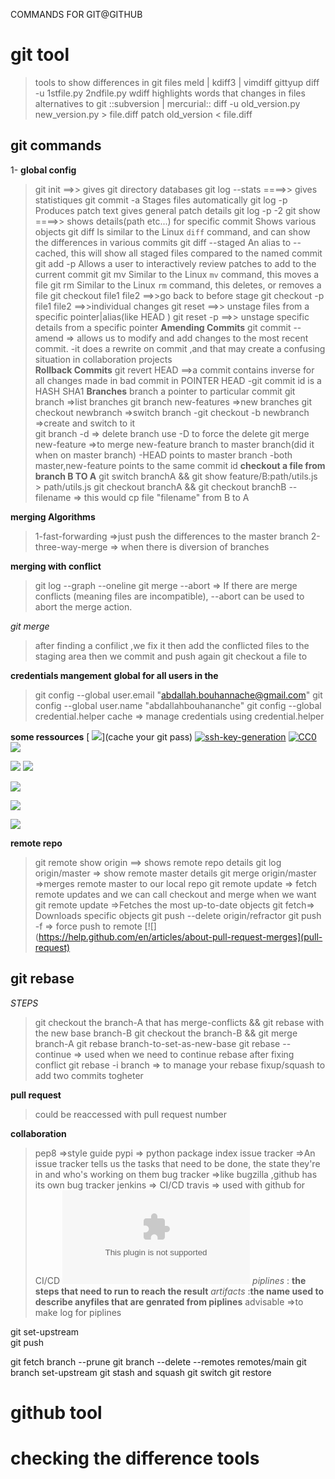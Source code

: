 COMMANDS FOR GIT@GITHUB



# git tool
> tools to show differences in git files
> meld | kdiff3 | vimdiff 
> gittyup
> diff -u 1stfile.py 2ndfile.py
> wdiff highlights words that changes in files
> alternatives to git ::subversion | mercurial::
diff -u old_version.py new_version.py > file.diff
patch old_version < file.diff

## git commands 
1- **global config** 
> git init ==>> gives git directory databases
> git log --stats ====>> gives statistiques
>git commit -a Stages files automatically
>git log -p Produces patch text gives general patch details git log -p -2
>git show  ====>> shows  details(path etc...) for specific commit Shows various objects
>git diff Is similar to the Linux `diff` command, and can show the differences in various commits
>git diff --staged An alias to --cached, this will show all staged files compared to the named commit
>git add -p Allows a user to interactively review patches to add to the current commit
>git mv Similar to the Linux `mv` command, this moves a file
>git rm Similar to the Linux `rm` command, this deletes, or removes a file
>git checkout file1 file2 ==>>go back to before stage 
>git checkout -p file1 file2 ==>>individual changes
>git reset ==>> unstage files from a specific pointer|alias(like HEAD )
>git reset -p ==>> unstage specific details from a specific pointer
**Amending Commits**
>git commit --amend =>  allows us to modify and add changes to the most recent commit. 
> -it does a rewrite on commit ,and that may create a confusing situation in collaboration projects	 
**Rollback Commits**
>git revert HEAD ==>a commit contains inverse for all changes made in bad commit in POINTER HEAD
> -git commit id is a HASH SHA1
**Branches**
>branch a pointer to particular commit
>git branch =>list branches
>git branch new-features =>new branches
>git checkout newbranch =>switch branch
> -git checkout -b newbranch =>create and switch to it	
>git branch  -d => delete branch use -D to force the delete
>git merge new-feature =>to merge new-feature branch to master branch(did it when on master branch)
> -HEAD points to master branch
> -both master,new-feature points to the same commit id
**checkout a file from branch B TO A**
>git switch branchA && git show feature/B:path/utils.js > path/utils.js
>git checkout branchA && git checkout branchB -- filename => this would cp file "filename" from B to A

**merging Algorithms**
> 1-fast-forwarding =>just push the differences to the master branch
> 2-three-way-merge => when there is diversion of branches

**merging with conflict**

>git log --graph --oneline
>git merge --abort => If there are merge conflicts (meaning files are incompatible), --abort can be used to abort the merge action.

*git merge*
>after finding a  confilict ,we fix it then add the conflicted files 
>to the staging area then we commit and push again
>git checkout a file to


**credentials mangement**
**global for all users in the**
> git config --global user.email "abdallah.bouhannache@gmail.com"
> git config --global user.name  "abdallahbouhananche"
> git config --global credential.helper cache => manage credentials using credential.helper

**some ressources**
[ ![](https://help.github.com/en/articles/caching-your-github-password-in-git)](cache your git pass)
[ ![ssh-key-generation](https://help.github.com/en/articles/generating-an-ssh-key)](ssh-key-generation)
[![CC0](http://mirrors.creativecommons.org/presskit/buttons/88x31/svg/cc-zero.svg)](LICENSE)
[![](https://help.github.com/en/github/collaborating-with-issues-and-pull-requests/about-merge-conflicts)]()

[![](https://help.github.com/en/github/collaborating-with-issues-and-pull-requests/resolving-a-merge-conflict-using-the-command-line)](resolv-merge)
[![](http://google.github.io/styleguide/)](1)

[![](https://help.github.com/en/articles/about-pull-request-reviews)](1)

[![](https://medium.com/osedea/the-perfect-code-review-process-845e6ba5c31)](1)

[![](https://smartbear.com/learn/code-review/what-is-code-review/)](1)



**remote repo**
>git remote show origin ==> shows remote repo details
>git log origin/master => show remote master details
>git merge origin/master =>merges remote master to our local repo
>git remote update => fetch remote updates and we can call checkout and merge when we want
>git remote update =>Fetches the most up-to-date objects
>git fetch=> Downloads specific objects
>git push --delete origin/refractor
>git push -f => force push to remote
[![](https://help.github.com/en/articles/about-pull-request-merges](pull-request)

## **git rebase**
*STEPS*
>git checkout the branch-A that has merge-conflicts && git rebase with the new base branch-B
>git checkout the branch-B && git merge branch-A
>git rebase branch-to-set-as-new-base
>git rebase --continue => used when we need to continue rebase after fixing conflict
>git rebase -i branch => to manage your rebase fixup/squash to add two commits togheter 


**pull request**
>could be reaccessed with pull request number



**collaboration**
>pep8 =>style guide 
>pypi => python package index
>issue tracker  =>An issue tracker tells us the tasks that need to be done, the state they're in and who's working on them
>bug tracker =>like bugzilla ,github has its own bug tracker
>jenkins => CI/CD 
>travis => used with github for CI/CD [![](www.travis-ci.com)](travis)
>*piplines* : **the steps that need to run to reach the result**
>*artifacts* :**the name used to describe anyfiles that are genrated from piplines**
>advisable =>to make log for piplines




git set-upstream  
git push

git fetch branch --prune
git branch --delete --remotes remotes/main
git branch set-upstream
git stash and squash
git switch
git restore


# github tool



# checking the difference tools
